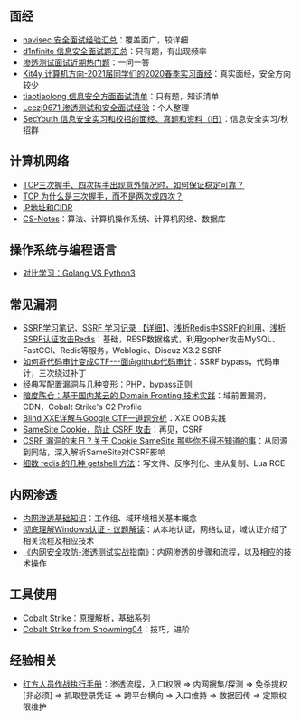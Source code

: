## 面经

- [navisec 安全面试经验汇总](https://www.yuque.com/exploit/job/ycizkv)：覆盖面广，较详细
- [d1nfinite 信息安全面试题汇总](https://github.com/d1nfinite/sec-interview)：只有题，有出现频率
- [渗透测试面试近期热门题](https://www.freebuf.com/vuls/228750.html)：一问一答
- [Kit4y 计算机方向-2021届同学们的2020春季实习面经](https://github.com/Kit4y/2020-Interview-experience)：真实面经，安全方向较少
- [tiaotiaolong 信息安全方面面试清单](https://github.com/tiaotiaolong/sec_interview_know_list)：只有题，知识清单
- [Leezj9671 渗透测试和安全面试经验](https://github.com/Leezj9671/Pentest_Interview)：个人整理
- [SecYouth 信息安全实习和校招的面经、真题和资料（旧）](https://github.com/SecYouth/sec-jobs)：信息安全实习/秋招群

## 计算机网络

- [TCP三次握手、四次挥手出现意外情况时，如何保证稳定可靠？](https://wemp.app/posts/c3938333-9bb5-4758-93b4-039107260a80)
- [TCP 为什么是三次握手，而不是两次或四次？](https://www.zhihu.com/question/24853633)
- [IP地址和CIDR](https://www.cnblogs.com/cocowool/p/8303795.html)
- [CS-Notes](https://cyc2018.github.io/CS-Notes)：算法、计算机操作系统、计算机网络、数据库

## 操作系统与编程语言

- [对比学习：Golang VS Python3](https://juejin.im/post/5cd945d6e51d453d022cb65f)

## 常见漏洞

- [SSRF学习笔记](https://evi1.cn/post/ssrf)、[SSRF 学习记录 【详细】](https://hackmd.io/@Lhaihai/H1B8PJ9hX)、[浅析Redis中SSRF的利用](https://xz.aliyun.com/t/5665)、[浅析SSRF认证攻击Redis](https://www.smi1e.top/%e6%b5%85%e6%9e%90ssrf%e8%ae%a4%e8%af%81%e6%94%bb%e5%87%bbredis/)：基础，RESP数据格式，利用gopher攻击MySQL、FastCGI、Redis等服务，Weblogic、Discuz X3.2 SSRF
- [如何将代码审计变成CTF---面向github代码审计](https://xz.aliyun.com/t/7256)：SSRF bypass，代码审计，三次绕过补丁
- [经典写配置漏洞与几种变形](https://www.leavesongs.com/PENETRATION/thinking-about-config-file-arbitrary-write.html)：PHP，bypass正则
- [暗度陈仓：基于国内某云的 Domain Fronting 技术实践](https://www.anquanke.com/post/id/195011)：域前置漏洞，CDN，Cobalt Strike's C2 Profile
- [Blind XXE详解与Google CTF一道题分析](https://www.freebuf.com/vuls/207639.html)：XXE OOB实践
- [SameSite Cookie，防止 CSRF 攻击](https://www.cnblogs.com/ziyunfei/p/5637945.html)：再见，CSRF
- [CSRF 漏洞的末日？关于 Cookie SameSite 那些你不得不知道的事](https://mp.weixin.qq.com/s?__biz=MzIwMDk1MjMyMg==&mid=2247484949&idx=1&sn=73f32260765596aa0fe773c755561308&chksm=96f41978a183906e0b4f21fddcbe2d19f667b6e6cf2bdb66160a744d161a7bac7b420acac005&mpshare=1&scene=1&srcid=&sharer_sharetime=1588122156973&sharer_shareid=a7d99c78943a626e64cade4860efb7d9#rd)：从同源到同站，深入解析SameSite对CSRF影响
- [细数 redis 的几种 getshell 方法](https://paper.seebug.org/1169)：写文件、反序列化、主从复制、Lua RCE

## 内网渗透

- [内网渗透基础知识](http://mang0.me/archis/7db24e65)：工作组、域环境相关基本概念
- [彻底理解Windows认证 - 议题解读](https://payloads.online/archivers/2018-11-30/1)：从本地认证，网络认证，域认证介绍了相关流程及相应技术
- [《内网安全攻防-渗透测试实战指南》](https://github.com/SewellDinG/Pentest-Notes)：内网渗透的步骤和流程，以及相应的技术操作

## 工具使用

- [Cobalt Strike](https://www.secpulse.com/newpage/author?author_id=18480)：原理解析，基础系列
- [Cobalt Strike from Snowming04](http://blog.leanote.com/cate/snowming/Cobalt-Strike)：技巧，进阶

## 经验相关

- [红方人员作战执行手册](https://github.com/klionsec/RedTeamer)：渗透流程，入口权限 => 内网搜集/探测 => 免杀提权[非必须] => 抓取登录凭证 => 跨平台横向 => 入口维持 => 数据回传 => 定期权限维护